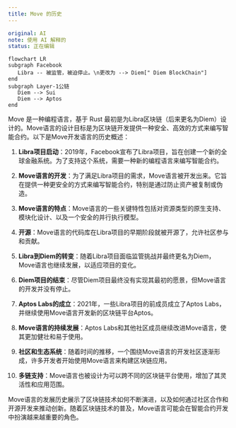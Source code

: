 ```yaml
---
title: Move 的历史
---
```

```yaml
original: AI
note: 使用 AI 解释的
status: 正在编辑
```

```mermaid
flowchart LR
subgraph Facebook
   Libra -- 被监管，被迫停止。\n更改为 --> Diem[" Diem BlockChain"]
end
subgraph Layer-1公链
   Diem --> Sui
   Diem --> Aptos
end
```



Move 是一种编程语言，基于 Rust 最初是为Libra区块链（后来更名为Diem）设计的。Move语言的设计目标是为区块链开发提供一种安全、高效的方式来编写智能合约。以下是Move开发语言的历史概述：

1. **Libra项目启动**：2019年，Facebook宣布了Libra项目，旨在创建一个新的全球金融系统。为了支持这个系统，需要一种新的编程语言来编写智能合约。

2. **Move语言的开发**：为了满足Libra项目的需求，Move语言被开发出来。它旨在提供一种更安全的方式来编写智能合约，特别是通过防止资产被复制或伪造。

3. **Move语言的特点**：Move语言的一些关键特性包括对资源类型的原生支持、模块化设计、以及一个安全的并行执行模型。

4. **开源**：Move语言的代码库在Libra项目的早期阶段就被开源了，允许社区参与和贡献。

5. **Libra到Diem的转变**：随着Libra项目面临监管挑战并最终更名为Diem，Move语言也继续发展，以适应项目的变化。

6. **Diem项目的结束**：尽管Diem项目最终没有实现其最初的愿景，但Move语言的开发并没有停止。

7. **Aptos Labs的成立**：2021年，一些Libra项目的前成员成立了Aptos Labs，并继续使用Move语言开发新的区块链平台Aptos。

8. **Move语言的持续发展**：Aptos Labs和其他社区成员继续改进Move语言，使其更加健壮和易于使用。

9. **社区和生态系统**：随着时间的推移，一个围绕Move语言的开发社区逐渐形成，许多开发者开始使用Move语言来构建区块链应用。

10. **多链支持**：Move语言也被设计为可以跨不同的区块链平台使用，增加了其灵活性和应用范围。

Move语言的发展历史展示了区块链技术如何不断演进，以及如何通过社区合作和开源开发来推动创新。随着区块链技术的普及，Move语言可能会在智能合约开发中扮演越来越重要的角色。
